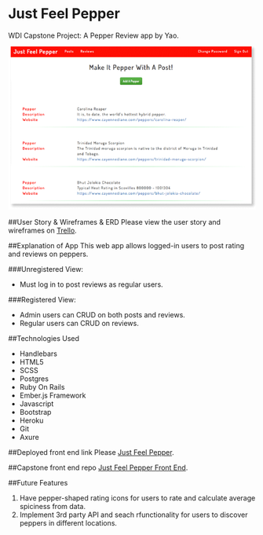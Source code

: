 # Just Feel Pepper
WDI Capstone Project: A Pepper Review app by Yao.

![Logo](https://raw.githubusercontent.com/msyao/just-feel-pepper-client/master/app/screenshot.png)

##User Story & Wireframes & ERD
Please view the user story and wireframes on [Trello](https://trello.com/b/FzoDbOkG/just-feel-pepper).

##Explanation of App
This web app allows logged-in users to post rating and reviews on peppers.

###Unregistered View:
-   Must log in to post reviews as regular users.

###Registered View:
-   Admin users can CRUD on both posts and reviews.
-   Regular users can CRUD on reviews.

##Technologies Used

-   Handlebars
-   HTML5
-   SCSS
-   Postgres
-   Ruby On Rails
-   Ember.js Framework
-   Javascript
-   Bootstrap
-   Heroku
-   Git
-   Axure

##Deployed front end link
Please [Just Feel Pepper](msyao.github.io/just-feel-pepper-client).

##Capstone front end repo
[Just Feel Pepper Front End](https://github.com/msyao/just-feel-pepper-client).

##Future Features
1. Have pepper-shaped rating icons for users to rate and calculate average spiciness from data.
2. Implement 3rd party API and seach rfunctionality for users to discover peppers in different locations.
